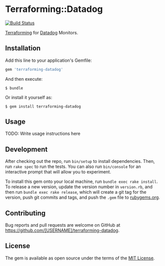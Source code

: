 # Terraforming::Datadog
[![Build Status](https://travis-ci.org/dtan4/terraforming-datadog.svg?branch=master)](https://travis-ci.org/dtan4/terraforming-datadog)

[Terraforming](https://github.com/dtan4/terraforming) for [Datadog](https://www.datadoghq.com/) Monitors.

## Installation

Add this line to your application's Gemfile:

```ruby
gem 'terraforming-datadog'
```

And then execute:

    $ bundle

Or install it yourself as:

    $ gem install terraforming-datadog

## Usage

TODO: Write usage instructions here

## Development

After checking out the repo, run `bin/setup` to install dependencies. Then, run `rake spec` to run the tests. You can also run `bin/console` for an interactive prompt that will allow you to experiment.

To install this gem onto your local machine, run `bundle exec rake install`. To release a new version, update the version number in `version.rb`, and then run `bundle exec rake release`, which will create a git tag for the version, push git commits and tags, and push the `.gem` file to [rubygems.org](https://rubygems.org).

## Contributing

Bug reports and pull requests are welcome on GitHub at https://github.com/[USERNAME]/terraforming-datadog.


## License

The gem is available as open source under the terms of the [MIT License](http://opensource.org/licenses/MIT).
